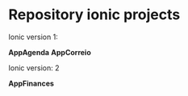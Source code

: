 # Repository ionic projects

Ionic version 1: 

 **AppAgenda**
 **AppCorreio**

Ionic version: 2

 **AppFinances**

